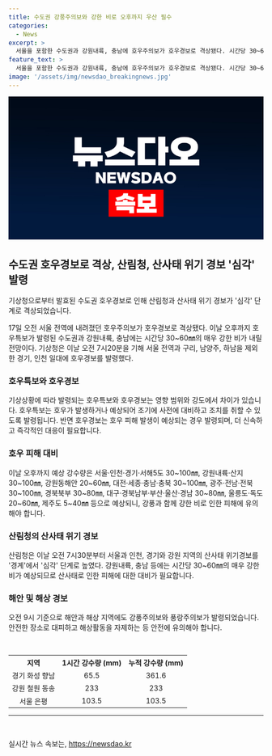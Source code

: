 ```yaml
---
title: 수도권 강풍주의보와 강한 비로 오후까지 우산 필수
categories:
  - News
excerpt: >
  서울을 포함한 수도권과 강원내륙, 충남에 호우주의보가 호우경보로 격상됐다. 시간당 30~60㎜의 강한 비가 예상되며 산림청은 산사태 위기경보를 심각 단계로 높였다. 19일까지 예상 강수량은 수도권 및 강원내륙, 충남 지역에서 많은 곳은 120㎜ 이상이 될 전망이다. 발로 뛰는 더팩트는 24시간 제보를 기다린다. (150자)
feature_text: >
  서울을 포함한 수도권과 강원내륙, 충남에 호우주의보가 호우경보로 격상됐다. 시간당 30~60㎜의 강한 비가 예상되며 산림청은 산사태 위기경보를 심각 단계로 높였다. 19일까지 예상 강수량은 수도권 및 강원내륙, 충남 지역에서 많은 곳은 120㎜ 이상이 될 전망이다. 발로 뛰는 더팩트는 24시간 제보를 기다린다. (150자)
image: '/assets/img/newsdao_breakingnews.jpg'
---
```


<p><img src="/assets/img/newsdao_breakingnews.jpg" alt="ranknews 속보" /></p>

<h2 data-ke-size="size26">수도권 호우경보로 격상, 산림청, 산사태 위기 경보 '심각' 발령</h2>

<p>기상청으로부터 발효된 수도권 호우경보로 인해 산림청과 산사태 위기 경보가 '심각' 단계로 격상되었습니다.</p>

<p data-ke-size="size16">17일 오전 서울 전역에 내려졌던 호우주의보가 호우경보로 격상됐다. 이날 오후까지 호우특보가 발령된 수도권과 강원내륙, 충남에는 시간당 30~60㎜의 매우 강한 비가 내릴 전망이다.
기상청은 이날 오전 7시20분을 기해 서울 전역과 구리, 남양주, 하남을 제외한 경기, 인천 일대에 호우경보를 발령했다.</p>

<h3>호우특보와 호우경보</h3>

<p data-ke-size="size16">기상상황에 따라 발령되는 호우특보와 호우경보는 영향 범위와 강도에서 차이가 있습니다. 호우특보는 호우가 발생하거나 예상되어 조기에 사전에 대비하고 조치를 취할 수 있도록 발령됩니다. 반면 호우경보는 호우 피해 발생이 예상되는 경우 발령되며, 더 신속하고 즉각적인 대응이 필요합니다.</p>

<h3>호우 피해 대비</h3>

<p data-ke-size="size16">이날 오후까지 예상 강수량은 서울·인천·경기·서해5도 30~100㎜, 강원내륙·산지 30~100㎜, 강원동해안 20~60㎜, 대전·세종·충남·충북 30~100㎜, 광주·전남·전북 30~100㎜, 경북북부 30~80㎜, 대구·경북남부·부산·울산·경남 30~80㎜, 울릉도·독도 20~60㎜, 제주도 5~40㎜ 등으로 예상되니, 강풍과 함께 강한 비로 인한 피해에 유의해야 합니다.</p>

<h3>산림청의 산사태 위기 경보</h3>

<p data-ke-size="size16">산림청은 이날 오전 7시30분부터 서울과 인천, 경기와 강원 지역의 산사태 위기경보를 '경계'에서 '심각' 단계로 높였다. 강원내륙, 충남 등에는 시간당 30~60㎜의 매우 강한 비가 예상되므로 산사태로 인한 피해에 대한 대비가 필요합니다.</p>

<h3>해안 및 해상 경보</h3>

<p data-ke-size="size16">오전 9시 기준으로 해안과 해상 지역에도 강풍주의보와 풍랑주의보가 발령되었습니다. 안전한 장소로 대피하고 해상활동을 자제하는 등 안전에 유의해야 합니다.</p>

<p data-ke-size="size16">&nbsp;</p>

<table>
    <tr>
        <th><b>지역</b></th>
        <th><b>1시간 강수량 (mm)</b></th>
        <th><b>누적 강수량 (mm)</b></th>
    </tr>
    <tr>
        <td style="text-align: center;">경기 화성 향남</td>
        <td style="text-align: center;">65.5</td>
        <td style="text-align: center;">361.6</td>
    </tr>
    <tr>
        <td style="text-align: center;">강원 철원 동송</td>
        <td style="text-align: center;">233</td>
        <td style="text-align: center;">233</td>
    </tr>
    <tr>
        <td style="text-align: center;">서울 은평</td>
        <td style="text-align: center;">103.5</td>
        <td style="text-align: center;">103.5</td>
    </tr>
</table>

<hr>

<p data-ke-size="size16">&nbsp;</p>
실시간 뉴스 속보는, <a href="https://newsdao.kr" rel="dofollow">https://newsdao.kr</a>


